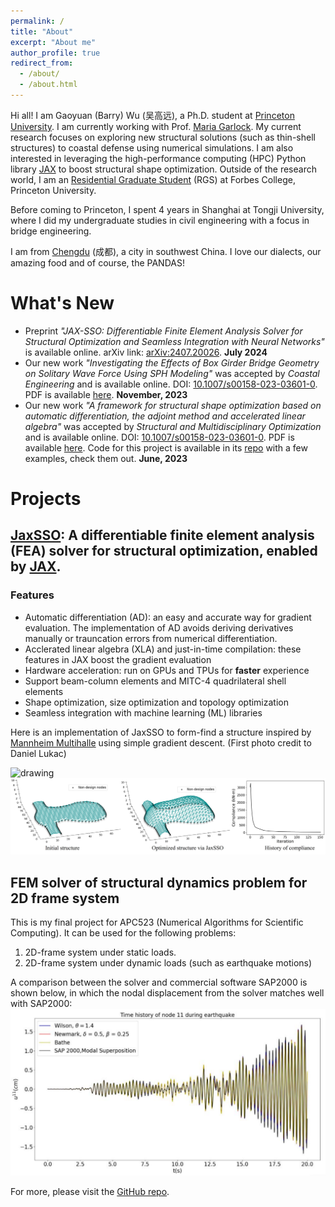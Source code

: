 ```yaml
---
permalink: /
title: "About"
excerpt: "About me"
author_profile: true
redirect_from: 
  - /about/
  - /about.html
---
```


Hi all! I am Gaoyuan (Barry) Wu (吴高远), a Ph.D. student at [Princeton University](https://www.princeton.edu). I am currently working with Prof. [Maria Garlock](https://garlock.princeton.edu). My current research focuses on exploring new structural solutions (such as thin-shell structures) to coastal defense using numerical simulations. I am also interested in leveraging the high-performance computing (HPC) Python library [JAX](https://github.com/google/jax) to boost structural shape optimization. Outside of the research world, I am an [Residential Graduate Student](https://forbescollege.princeton.edu/people/residential-graduate-students-rgs) (RGS) at Forbes College, Princeton University.


Before coming to Princeton, I spent 4 years in Shanghai at Tongji University, where I did my undergraduate studies in civil engineering with a focus in bridge engineering.

I am from [Chengdu](https://en.wikipedia.org/wiki/Chengdu) (成都), a city in southwest China. I love our dialects, our amazing food and of course, the PANDAS! 


What's New
=====
- Preprint *"JAX-SSO: Differentiable Finite Element Analysis Solver for Structural Optimization and Seamless Integration with Neural Networks"* is available online. arXiv link: [arXiv:2407.20026](
https://doi.org/10.48550/arXiv.2407.20026).  **July 2024**
- Our new work *"Investigating the Effects of Box Girder Bridge Geometry on Solitary Wave Force Using SPH Modeling"* was accepted by *Coastal Engineering* and is available online. DOI: [10.1007/s00158-023-03601-0](https://doi.org/10.1016/j.coastaleng.2023.104430). PDF is available [here](https://authors.elsevier.com/a/1i8-h1M2DVKRZ4). **November, 2023**
- Our new work *"A framework for structural shape optimization based on automatic differentiation, the adjoint method and accelerated linear algebra"* was accepted by *Structural and Multidisciplinary Optimization* and is available online. DOI: [10.1007/s00158-023-03601-0](http://dx.doi.org/10.1007/s00158-023-03601-0). PDF is available [here](https://rdcu.be/deZ2W). Code for this project is available in its [repo](https://github.com/GaoyuanWu/JaxSSO) with a few examples, check them out. **June, 2023**



# Projects
## [JaxSSO](https://github.com/GaoyuanWu/JaxSSO): A differentiable finite element analysis (FEA) solver for structural optimization, enabled by [JAX](https://github.com/google/jax).

### Features
* Automatic differentiation (AD): an easy and accurate way for gradient evaluation. The implementation of AD avoids deriving derivatives manually or trauncation errors from numerical differentiation.
* Acclerated linear algebra (XLA) and just-in-time compilation: these features in JAX boost the gradient evaluation
* Hardware acceleration: run on GPUs and TPUs for **faster** experience
* Support beam-column elements and MITC-4 quadrilateral shell elements
* Shape optimization, size optimization and topology optimization
* Seamless integration with machine learning (ML) libraries

Here is an implementation of JaxSSO to form-find a structure inspired by [Mannheim Multihalle](https://mannheim-multihalle.de/en/architecture/) using simple gradient descent. (First photo credit to Daniel Lukac)

<img src="/images/MannheimMultihalle.jpg" alt="drawing" width="800"/>
<img src="/images/MM_opt.jpg" alt="drawing" width="800"/>

## FEM solver of structural dynamics problem for 2D frame system

This is my final project for APC523 (Numerical Algorithms for Scientific Computing). It can be used for the following problems:
1. 2D-frame system under static loads.
1. 2D-frame system under dynamic loads (such as earthquake motions)

A comparison between the solver and commercial software SAP2000 is shown below, in which the nodal displacement from the solver matches well with SAP2000:
<img src="/images/SolverSAP.png" alt="drawing" width="600"/>

For more, please visit the [GitHub repo](https://github.com/GaoyuanWu/NumericalAlgorithms4StructuralDynamics).




